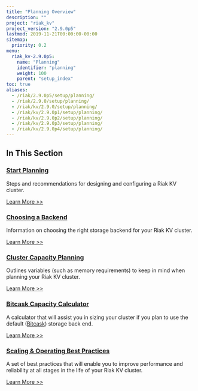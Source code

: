 ```yaml
---
title: "Planning Overview"
description: ""
project: "riak_kv"
project_version: "2.9.0p5"
lastmod: 2019-11-21T00:00:00-00:00
sitemap:
  priority: 0.2
menu:
  riak_kv-2.9.0p5:
    name: "Planning"
    identifier: "planning"
    weight: 100
    parent: "setup_index"
toc: true
aliases:
  - /riak/2.9.0p5/setup/planning/
  - /riak/2.9.0/setup/planning/
  - /riak/kv/2.9.0/setup/planning/
  - /riak/kv/2.9.0p1/setup/planning/
  - /riak/kv/2.9.0p2/setup/planning/
  - /riak/kv/2.9.0p3/setup/planning/
  - /riak/kv/2.9.0p4/setup/planning/
---
```


[plan start]: ./start
[plan backend]: ./backend
[plan cluster capacity]: ./cluster-capacity
[plan bitcask capacity]: ./bitcask-capacity-calc
[plan backend bitcask]: ./backend/bitcask
[plan best practices]: ./best-practices
[plan future]: ./future

## In This Section

### [Start Planning][plan start]

Steps and recommendations for designing and configuring a Riak KV cluster.

[Learn More >>][plan start]

### [Choosing a Backend][plan backend]

Information on choosing the right storage backend for your Riak KV cluster.

[Learn More >>][plan backend]

### [Cluster Capacity Planning][plan cluster capacity]

Outlines variables (such as memory requirements) to keep in mind when planning your Riak KV cluster.

[Learn More >>][plan cluster capacity]

### [Bitcask Capacity Calculator][plan bitcask capacity]

A calculator that will assist you in sizing your cluster if you plan to use the default ([Bitcask][plan backend bitcask]) storage back end.

[Learn More >>][plan bitcask capacity]

### [Scaling & Operating Best Practices][plan best practices]

A set of best practices that will enable you to improve performance and reliability at all stages in the life of your Riak KV cluster.

[Learn More >>][plan best practices]

